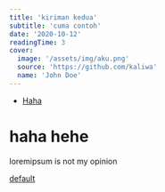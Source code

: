 ```yaml
---
title: 'kiriman kedua'
subtitle: 'cuma contoh'
date: '2020-10-12'
readingTime: 3
cover:
  image: '/assets/img/aku.png'
  source: 'https://github.com/kaliwa'
  name: 'John Doe'
---
```


- [Haha](#haha)

# <a name='haha'/>haha hehe

loremipsum
is not my opinion

<a href="https://" class="link-external hover:border-primary hover:text-info" target="_blank" rel="noopener noreferrer">default</a>
